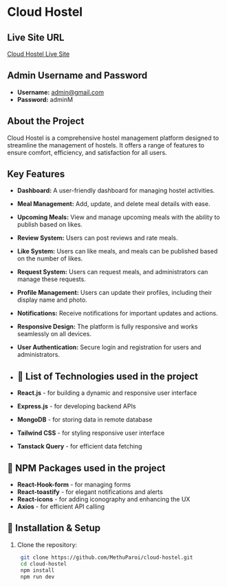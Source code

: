 # Cloud Hostel

## Live Site URL
[Cloud Hostel Live Site](https://cloud-hostel.web.app/)

## Admin Username and Password
- **Username:** admin@gmail.com
- **Password:** adminM

## About the Project
Cloud Hostel is a comprehensive hostel management platform designed to streamline the management of hostels. It offers a range of features to ensure comfort, efficiency, and satisfaction for all users.


## Key Features

- **Dashboard:** A user-friendly dashboard for managing hostel activities.
- **Meal Management:** Add, update, and delete meal details with ease.
- **Upcoming Meals:** View and manage upcoming meals with the ability to publish based on likes.
- **Review System:** Users can post reviews and rate meals.
- **Like System:** Users can like meals, and meals can be published based on the number of likes.
- **Request System:** Users can request meals, and administrators can manage these requests.
- **Profile Management:** Users can update their profiles, including their display name and photo.
- **Notifications:** Receive notifications for important updates and actions.
- **Responsive Design:** The platform is fully responsive and works seamlessly on all devices.
- **User Authentication:** Secure login and registration for users and administrators.


- ## 🚀  List of Technologies used in the project

- **React.js** - for building a dynamic and responsive user interface
- **Express.js** - for developing backend APIs
- **MongoDB** - for storing data in remote database
- **Tailwind CSS** - for styling responsive user interface
- **Tanstack Query** - for efficient data fetching


## 🚀  NPM Packages used in the project

- **React-Hook-form** - for managing forms
- **React-toastify** - for elegant notifications and alerts
- **React-icons** - for adding iconography and enhancing the UX
- **Axios** - for efficient API calling
  

## 📂 Installation & Setup

1. Clone the repository:
   ```bash
    git clone https://github.com/MethuParoi/cloud-hostel.git
    cd cloud-hostel
    npm install
    npm run dev
    ```


